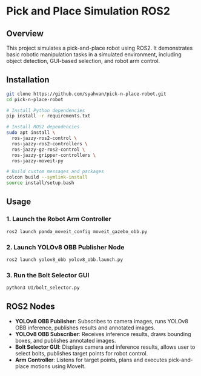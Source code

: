 # Pick and Place Simulation ROS2

## Overview
This project simulates a pick-and-place robot using ROS2. It demonstrates basic robotic manipulation tasks in a simulated environment, including object detection, GUI-based selection, and robot arm control.


## Installation

```bash
git clone https://github.com/syahvan/pick-n-place-robot.git
cd pick-n-place-robot

# Install Python dependencies
pip install -r requirements.txt

# Install ROS2 dependencies
sudo apt install \
  ros-jazzy-ros2-control \
  ros-jazzy-ros2-controllers \
  ros-jazzy-gz-ros2-control \
  ros-jazzy-gripper-controllers \
  ros-jazzy-moveit-py

# Build custom messages and packages
colcon build --symlink-install
source install/setup.bash
```

## Usage

### 1. Launch the Robot Arm Controller
```bash
ros2 launch panda_moveit_config moveit_gazebo_obb.py
```

### 2. Launch YOLOv8 OBB Publisher Node
```bash
ros2 launch yolov8_obb yolov8_obb.launch.py
```

### 3. Run the Bolt Selector GUI
```bash
python3 UI/bolt_selector.py
```

## ROS2 Nodes

- **YOLOv8 OBB Publisher**: Subscribes to camera images, runs YOLOv8 OBB inference, publishes results and annotated images.
- **YOLOv8 OBB Subscriber**: Receives inference results, draws bounding boxes, and publishes annotated images.
- **Bolt Selector GUI**: Displays camera and inference results, allows user to select bolts, publishes target points for robot control.
- **Arm Controller**: Listens for target points, plans and executes pick-and-place motions using MoveIt.